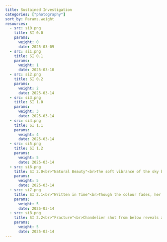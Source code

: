 ```yaml
---
title: Sustained Investigation
categories: ["photography"]
sort_by: Params.weight
resources:
  - src: si0.png
    title: SI 0.0
    params:
      weight: 0
      date: 2025-03-09
  - src: si1.png
    title: SI 0.1
    params:
      weight: 1
      date: 2025-03-10
  - src: si2.png
    title: SI 0.2
    params:
      weight: 2
      date: 2025-03-14
  - src: si3.png
    title: SI 1.0
    params:
      weight: 3
      date: 2025-03-14
  - src: si4.png
    title: SI 1.1
    params:
      weight: 4
      date: 2025-03-14
  - src: si5.png
    title: SI 1.2
    params:
      weight: 5
      date: 2025-03-14
  - src: si6.png
    title: SI 2.0<br>"Natural Beauty"<br>The soft vibrance of the sky balances the brilliant designs of the fountain.
    params:
      weight: 5
      date: 2025-03-14
  - src: si7.png
    title: SI 2.1<br>"Written in Time"<br>Though the colour fades, her smile does not.
    params:
      weight: 5
      date: 2025-03-14
  - src: si8.png
    title: SI 2.2<br>"Fracture"<br>Chandelier shot from below reveals another dimension.
    params:
      weight: 5
      date: 2025-03-14
---
```


